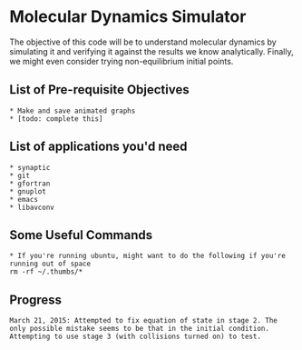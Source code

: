 Molecular Dynamics Simulator
==

The objective of this code will be to understand molecular dynamics by simulating it and verifying it against the results we know analytically. Finally, we might even consider trying non-equilibrium initial points.

List of Pre-requisite Objectives
--
	* Make and save animated graphs
	* [todo: complete this]

List of applications you'd need
--
	* synaptic
	* git
	* gfortran
	* gnuplot
	* emacs
	* libavconv

Some Useful Commands
--
	* If you're running ubuntu, might want to do the following if you're running out of space	
	rm -rf ~/.thumbs/*

Progress
--
	March 21, 2015: Attempted to fix equation of state in stage 2. The only possible mistake seems to be that in the initial condition. Attempting to use stage 3 (with collisions turned on) to test.